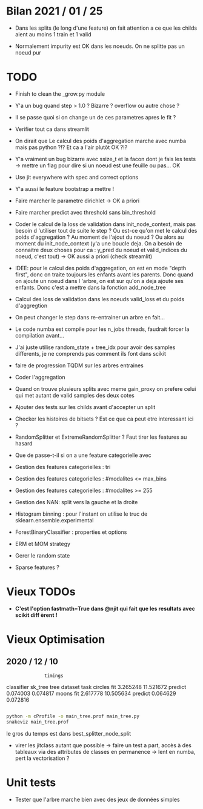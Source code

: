 
# Bilan 2021 / 01 / 25

- Dans les splits (le long d'une feature) on fait attention a ce que les childs aient au
 moins 1 train et 1 valid
 
- Normalement impurity est OK dans les noeuds. On ne splitte pas un noeud pur


# TODO

- Finish to clean the _grow.py module

- Y'a un bug quand step > 1.0 ? Bizarre ? overflow ou autre chose ?

- Il se passe quoi si on change un de ces parametres apres le fit ?

- Verifier tout ca dans streamlit

- On dirait que Le calcul des poids d'aggregation marche avec numba mais pas python
 ?!? Et ca a l'air plutôt OK ?!?

- Y'a vraiment un bug bizarre avec ssize_t et la facon dont je fais les tests
 -> mettre un flag pour dire si un noeud est une feuille ou pas... OK

- Use jit everywhere with spec and correct options

- Y'a aussi le feature bootstrap a mettre !

- Faire marcher le parametre dirichlet -> OK a priori

- Faire marcher predict avec threshold sans bin_threshold

- Coder le calcul de la loss de validation dans init_node_context, mais pas besoin d
'utiliser tout de suite le step ? Ou est-ce qu'on met le calcul des poids d'aggregation ? Au moment de l'ajout du
 noeud ? Ou alors au moment du init_node_context (y'a une boucle deja. On a besoin de
  connaitre deux choses pour ca : y_pred du noeud et valid_indices du noeud, c'est
   tout) -> OK aussi a priori (check streamlit)

- IDEE: pour le calcul des poids d'aggregation, on est en mode "depth first", donc on
 traite toujours les enfants avant les parents. Donc quand on ajoute un noeud dans l
 'arbre, on est sur qu'on a deja ajoute ses enfants. Donc c'est a mettre dans la
  fonction add_node_tree

- Calcul des loss de validation dans les noeuds valid_loss et du poids d'aggregtion

- On peut changer le step dans re-entrainer un arbre en fait...

- Le code numba est compile pour les n_jobs threads, faudrait forcer la compilation
 avant... 

- J'ai juste utilise random_state + tree_idx pour
   avoir des samples differents, je ne comprends pas comment ils font dans scikit

- faire de progression TQDM sur les arbres entraines

- Coder l'aggregation

- Quand on trouve plusieurs splits avec meme gain_proxy on prefere celui qui met
 autant de valid samples des deux cotes 
 
- Ajouter des tests sur les childs avant d'accepter un split

- Checker les histoires de bitsets ? Est ce que ca peut etre interessant ici ?

- RandomSplitter et ExtremeRandomSplitter ? Faut tirer les features au hasard 

- Que de passe-t-il si on a une feature categorielle avec 

- Gestion des features categorielles : tri 

- Gestion des features categorielles : #modalites <= max_bins

- Gestion des features categorielles : #modalites >= 255

- Gestion des NAN: split vers la gauche et la droite

- Histogram binning : pour l'instant on utilise le truc de sklearn.ensemble.experimental

- ForestBinaryClassifier : properties et options 

- ERM et MOM strategy

- Gerer le random state

- Sparse features ?

# Vieux TODOs

- **C'est l'option fastmath=True dans @njit qui fait que les resultats avec scikit diff
èrent !**


# Vieux Optimisation


## 2020 / 12 / 10

                  timings
classifier        sk_tree       tree
dataset task
circles fit      3.265248  11.521672
        predict  0.074003   0.074817
moons   fit      2.617778  10.505634
        predict  0.064629   0.072816

```bash

python -m cProfile -o main_tree.prof main_tree.py
snakeviz main_tree.prof
```
le gros du temps est dans best_splitter_node_split

- virer les jitclass autant que possible -> faire un test a part, accès à des
 tableaux via des attributes de classes en permanence -> lent en numba, pert la
  vectorisation ?

# Unit tests

- Tester que l'arbre marche bien avec des jeux de données simples

